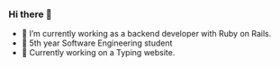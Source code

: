 ### Hi there 👋

- 🔭 I’m currently working as a backend developer with Ruby on Rails.
- 📕 5th year Software Engineering student
- 🌱 Currently working on a Typing website.
